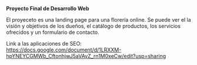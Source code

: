 **Proyecto Final de Desarrollo Web**

El proyeceto es una landing page para una florería online. Se puede ver el la visión y objetivos de los dueños, el catálogo de productos, los servicios ofrecidos y un formulario de contacto.

Link a las aplicaciones de SEO: https://docs.google.com/document/d/1LRXXM-hpYNEYCGMWb_CftonhjwJ5aVAvZ_rn1M0xeCw/edit?usp=sharing
